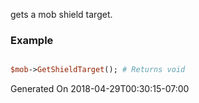 gets a mob shield target.
### Example

```perl

$mob->GetShieldTarget(); # Returns void
```


Generated On 2018-04-29T00:30:15-07:00
